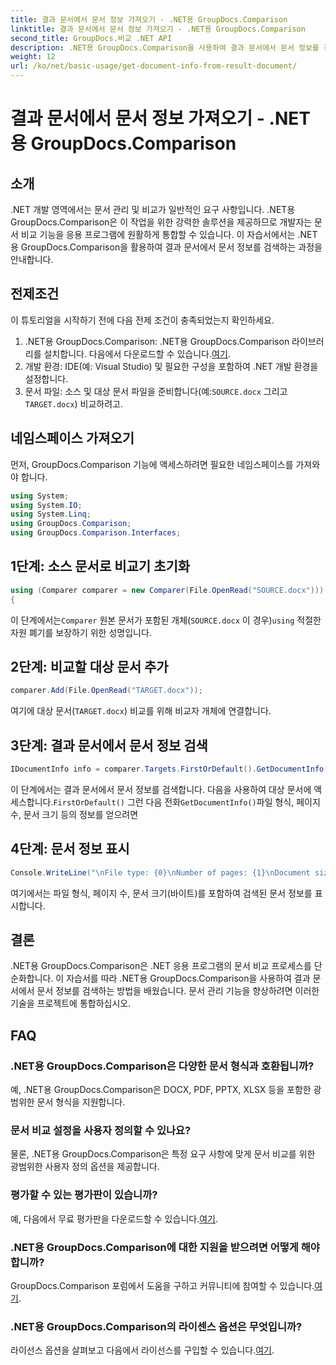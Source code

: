 ```yaml
---
title: 결과 문서에서 문서 정보 가져오기 - .NET용 GroupDocs.Comparison
linktitle: 결과 문서에서 문서 정보 가져오기 - .NET용 GroupDocs.Comparison
second_title: GroupDocs.비교 .NET API
description: .NET용 GroupDocs.Comparison을 사용하여 결과 문서에서 문서 정보를 검색하는 방법을 알아보세요. .NET 개발자를 위해 설명된 쉬운 단계입니다.
weight: 12
url: /ko/net/basic-usage/get-document-info-from-result-document/
---
```


# 결과 문서에서 문서 정보 가져오기 - .NET용 GroupDocs.Comparison

## 소개
.NET 개발 영역에서는 문서 관리 및 비교가 일반적인 요구 사항입니다. .NET용 GroupDocs.Comparison은 이 작업을 위한 강력한 솔루션을 제공하므로 개발자는 문서 비교 기능을 응용 프로그램에 원활하게 통합할 수 있습니다. 이 자습서에서는 .NET용 GroupDocs.Comparison을 활용하여 결과 문서에서 문서 정보를 검색하는 과정을 안내합니다. 
## 전제조건
이 튜토리얼을 시작하기 전에 다음 전제 조건이 충족되었는지 확인하세요.
1. .NET용 GroupDocs.Comparison: .NET용 GroupDocs.Comparison 라이브러리를 설치합니다. 다음에서 다운로드할 수 있습니다.[여기](https://releases.groupdocs.com/comparison/net/).
2. 개발 환경: IDE(예: Visual Studio) 및 필요한 구성을 포함하여 .NET 개발 환경을 설정합니다.
3.  문서 파일: 소스 및 대상 문서 파일을 준비합니다(예:`SOURCE.docx` 그리고`TARGET.docx`) 비교하려고.

## 네임스페이스 가져오기
먼저, GroupDocs.Comparison 기능에 액세스하려면 필요한 네임스페이스를 가져와야 합니다.

```csharp
using System;
using System.IO;
using System.Linq;
using GroupDocs.Comparison;
using GroupDocs.Comparison.Interfaces;
```

## 1단계: 소스 문서로 비교기 초기화
```csharp
using (Comparer comparer = new Comparer(File.OpenRead("SOURCE.docx")))
{
```
 이 단계에서는`Comparer` 원본 문서가 포함된 개체(`SOURCE.docx` 이 경우)`using` 적절한 자원 폐기를 보장하기 위한 성명입니다.
## 2단계: 비교할 대상 문서 추가
```csharp
comparer.Add(File.OpenRead("TARGET.docx"));
```
여기에 대상 문서(`TARGET.docx`) 비교를 위해 비교자 개체에 연결합니다.
## 3단계: 결과 문서에서 문서 정보 검색
```csharp
IDocumentInfo info = comparer.Targets.FirstOrDefault().GetDocumentInfo();
```
 이 단계에서는 결과 문서에서 문서 정보를 검색합니다. 다음을 사용하여 대상 문서에 액세스합니다.`FirstOrDefault()` 그런 다음 전화`GetDocumentInfo()`파일 형식, 페이지 수, 문서 크기 등의 정보를 얻으려면
## 4단계: 문서 정보 표시
```csharp
Console.WriteLine("\nFile type: {0}\nNumber of pages: {1}\nDocument size: {2} bytes", info.FileType, info.PageCount, info.Size);
```
여기에서는 파일 형식, 페이지 수, 문서 크기(바이트)를 포함하여 검색된 문서 정보를 표시합니다.

## 결론
.NET용 GroupDocs.Comparison은 .NET 응용 프로그램의 문서 비교 프로세스를 단순화합니다. 이 자습서를 따라 .NET용 GroupDocs.Comparison을 사용하여 결과 문서에서 문서 정보를 검색하는 방법을 배웠습니다. 문서 관리 기능을 향상하려면 이러한 기술을 프로젝트에 통합하십시오.
## FAQ
### .NET용 GroupDocs.Comparison은 다양한 문서 형식과 호환됩니까?
예, .NET용 GroupDocs.Comparison은 DOCX, PDF, PPTX, XLSX 등을 포함한 광범위한 문서 형식을 지원합니다.
### 문서 비교 설정을 사용자 정의할 수 있나요?
물론, .NET용 GroupDocs.Comparison은 특정 요구 사항에 맞게 문서 비교를 위한 광범위한 사용자 정의 옵션을 제공합니다.
### 평가할 수 있는 평가판이 있습니까?
 예, 다음에서 무료 평가판을 다운로드할 수 있습니다.[여기](https://releases.groupdocs.com/).
### .NET용 GroupDocs.Comparison에 대한 지원을 받으려면 어떻게 해야 합니까?
 GroupDocs.Comparison 포럼에서 도움을 구하고 커뮤니티에 참여할 수 있습니다.[여기](https://forum.groupdocs.com/c/comparison/12).
### .NET용 GroupDocs.Comparison의 라이센스 옵션은 무엇입니까?
 라이선스 옵션을 살펴보고 다음에서 라이선스를 구입할 수 있습니다.[여기](https://purchase.groupdocs.com/buy).